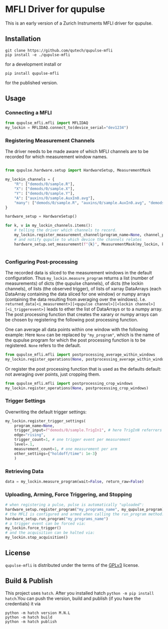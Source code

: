 # MFLI Driver for qupulse

This is an early version of a Zurich Instruments MFLI driver for qupulse.

## Installation

```console
git clone https://github.com/qutech/qupulse-mfli
pip install -e ./qupulse-mfli
```

for a development install or

```console
pip install qupulse-mfli
```

for the published version.

## Usage

### Connecting a MFLI

```python
from qupulse_mfli.mfli import MFLIDAQ
my_lockin = MFLIDAQ.connect_to(device_serial="dev1234")
```

### Registering Measurement Channels

The driver needs to be made aware of which MFLI channels are to be recorded for which measurement window names. 

```python

from qupulse.hardware.setup import HardwareSetup, MeasurementMask

my_lockin_channels = {
    "R": ["demods/0/sample.R"],
    "X": ["demods/0/sample.X"],
    "Y": ["demods/0/sample.Y"],
    "A": ["auxins/0/sample.AuxIn0.avg"],
    "many": ["demods/0/sample.R", "auxins/0/sample.AuxIn0.avg", "demods/0/sample.X", "demods/0/sample.Y"]
}

hardware_setup = HardwareSetup()

for k, v in my_lockin_channels.items():
    # telling the driver which channels to record.
    my_lockin.register_measurement_channel(program_name=None, channel_path=v, window_name=k)
    # and notify qupulse to which device the channels relates
    hardware_setup.set_measurement(f"{k}", MeasurementMask(my_lockin, k))
    
```

### Configuring Post-processing

The recorded data is sliced to the measurement windows in the default configuration. Thus ```my_lockin.measure_program``` returns a list (number of measurements) of dicts (the qupulse channels), of dicts (the lockin channels), of lists (the observed trigger), of lists of xarray DataArrays (each DataArray containing the data sliced for one window) or numpy arrays (containing the data resulting from averaging over the windows). I.e. ```returned_data[<i_measurement>][<qupulse channel>][<lockin channel>][<i_triggerevent>]``` leads to ether the list of DataArrays or to a numpy array.
The post processing function that creates the xarary or numpy arrays can be chosen by registering the following post processing function. 

One can average all data points within one window with the following example:
Here ```None``` can be replaced by ```"my_program"```, which is the name of the qupulse program for which the post processing function is to be registered. ```None``` refers to the default.
```python
from qupulse_mfli.mfli import postprocessing_average_within_windows
my_lockin.register_operations(None, postprocessing_average_within_windows)
```

Or register the post processing function that is used as the defaults default: not averaging over points, just cropping them.
```python
from qupulse_mfli.mfli import postprocessing_crop_windows
my_lockin.register_operations(None, postprocessing_crop_windows)
```

### Trigger Settings

Overwriting the default trigger settings:
```python
my_lockin.register_trigger_settings(
    program_name=None,
    trigger_input=f"demods/0/sample.TrigIn1", # here TrigInN referrers to the printer label N
    edge="rising",
    trigger_count=1, # one trigger event per measurement
    level=.1,
    measurement_count=1, # one measurement per arm
    other_settings={"holdoff/time": 1e-3}
    )
```

### Retrieving Data

```python
data = my_lockin.measure_program(wait=False, return_raw=False)
```

### Uploading, Arming, Force Triggering, and Stopping

```python
# when registering a pulse, pulse is automatically "uploaded":
hardware_setup.register_program("my_programs_name", my_qupulse_program)
# the MFLI is configured and armed when calling the run_program method:
hardware_setup.run_program("my_programs_name")
# a trigger event can be forced via:
my_lockin.force_trigger()
# and the acquisition can be halted via: 
my_lockin.stop_acquisition()
```

## License

`qupulse-mfli` is distributed under the terms of the [GPLv3](https://spdx.org/licenses/GPL-3.0.html) license.

## Build & Publish

This project uses `hatch`. After you installed hatch `python -m pip install hatch`.You can push the version, build and publish (if you have the credentials) it via
```console
python -m hatch version M.N.L
python -m hatch build
python -m hatch publish
```
